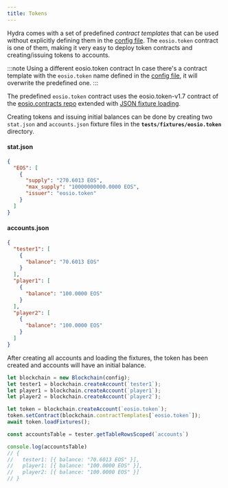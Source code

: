 ```yaml
---
title: Tokens
---
```


Hydra comes with a set of predefined _contract templates_ that can be used without explicitly defining them in the [config file](../cli/config.md).
The `eosio.token` contract is one of them, making it very easy to deploy token contracts and creating/issuing tokens to accounts.

:::note Using a different eosio.token contract
In case there's a contract template with the `eosio.token` name defined in the [config file](../cli/config.md), it will overwrite the predefined one.
:::

The predefined `eosio.token` contract uses the eosio.token-v1.7 contract of the [eosio.contracts repo](https://github.com/EOSIO/eosio.contracts/tree/3cbe918e57781542c1b0b706621c723f2229a1f1/contracts/eosio.token) extended with [JSON fixture loading](./initial-contract-tables.md).

Creating tokens and issuing initial balances can be done by creating two `stat.json` and `accounts.json` fixture files in the **`tests/fixtures/eosio.token`** directory.

#### stat.json

```json
{
  "EOS": [
    {
      "supply": "270.6013 EOS",
      "max_supply": "10000000000.0000 EOS",
      "issuer": "eosio.token"
    }
  ]
}
```

#### accounts.json

```json
{
  "tester1": [
    {
      "balance": "70.6013 EOS"
    }
  ],
  "player1": [
    {
      "balance": "100.0000 EOS"
    }
  ],
  "player2": [
    {
      "balance": "100.0000 EOS"
    }
  ]
}
```

After creating all accounts and loading the fixtures, the token has been created and accounts will have an initial balance.

```js
let blockchain = new Blockchain(config);
let tester1 = blockchain.createAccount(`tester1`);
let player1 = blockchain.createAccount(`player1`);
let player2 = blockchain.createAccount(`player2`);

let token = blockchain.createAccount(`eosio.token`);
token.setContract(blockchain.contractTemplates[`eosio.token`]);
await token.loadFixtures();

const accountsTable = tester.getTableRowsScoped(`accounts`)

console.log(accountsTable)
// {
//   tester1: [{ balance: "70.6013 EOS" }],
//   player1: [{ balance: "100.0000 EOS" }],
//   player2: [{ balance: "100.0000 EOS" }]
// }
```

